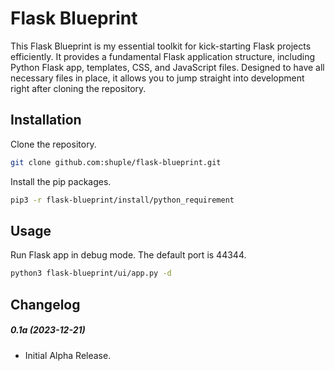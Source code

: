 # Flask Blueprint
This Flask Blueprint is my essential toolkit for kick-starting Flask projects efficiently. It provides a fundamental Flask application structure, including Python Flask app, templates, CSS, and JavaScript files. Designed to have all necessary files in place, it allows you to jump straight into development right after cloning the repository.

## Installation
Clone the repository.
```bash
git clone github.com:shuple/flask-blueprint.git
```

Install the pip packages.
```bash
pip3 -r flask-blueprint/install/python_requirement
```

## Usage
Run Flask app in debug mode. The default port is 44344. 

```bash
python3 flask-blueprint/ui/app.py -d
```

## Changelog
##### 0.1a (2023-12-21)
- Initial Alpha Release.
